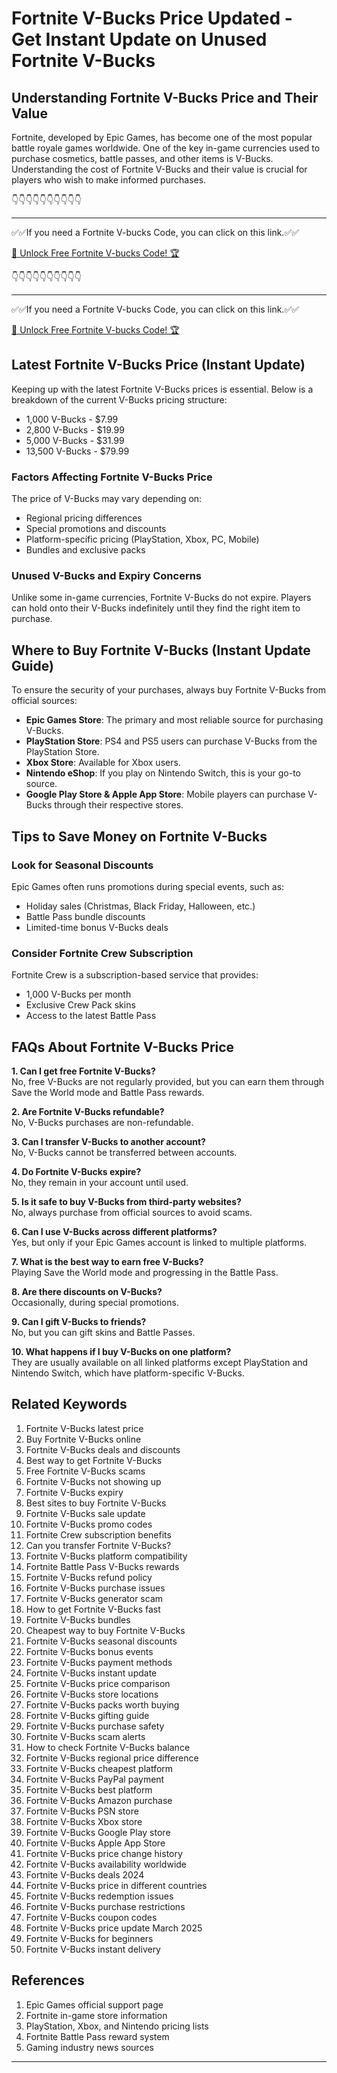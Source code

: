 # Fortnite V-Bucks Price Updated - Get Instant Update on Unused Fortnite V-Bucks

## Understanding Fortnite V-Bucks Price and Their Value

Fortnite, developed by Epic Games, has become one of the most popular battle royale games worldwide. One of the key in-game currencies used to purchase cosmetics, battle passes, and other items is V-Bucks. Understanding the cost of Fortnite V-Bucks and their value is crucial for players who wish to make informed purchases.


👇👇👇👇👇👇👇👇👇👇

---

✅✅If you need a  Fortnite V-bucks Code, you can click on this link.✅✅

[🚀 Unlock Free Fortnite V-bucks Code! 🏆 ](https://therewardgate.com/free-fortnite-code/)

👇👇👇👇👇👇👇👇👇👇

---

✅✅If you need a  Fortnite V-bucks Code, you can click on this link.✅✅

[🚀 Unlock Free Fortnite V-bucks Code! 🏆 ](https://therewardgate.com/free-fortnite-code/)

## Latest Fortnite V-Bucks Price (Instant Update)

Keeping up with the latest Fortnite V-Bucks prices is essential. Below is a breakdown of the current V-Bucks pricing structure:

- 1,000 V-Bucks - $7.99
- 2,800 V-Bucks - $19.99
- 5,000 V-Bucks - $31.99
- 13,500 V-Bucks - $79.99

### Factors Affecting Fortnite V-Bucks Price

The price of V-Bucks may vary depending on:
- Regional pricing differences
- Special promotions and discounts
- Platform-specific pricing (PlayStation, Xbox, PC, Mobile)
- Bundles and exclusive packs

### Unused V-Bucks and Expiry Concerns

Unlike some in-game currencies, Fortnite V-Bucks do not expire. Players can hold onto their V-Bucks indefinitely until they find the right item to purchase.

## Where to Buy Fortnite V-Bucks (Instant Update Guide)

To ensure the security of your purchases, always buy Fortnite V-Bucks from official sources:

- **Epic Games Store**: The primary and most reliable source for purchasing V-Bucks.
- **PlayStation Store**: PS4 and PS5 users can purchase V-Bucks from the PlayStation Store.
- **Xbox Store**: Available for Xbox users.
- **Nintendo eShop**: If you play on Nintendo Switch, this is your go-to source.
- **Google Play Store & Apple App Store**: Mobile players can purchase V-Bucks through their respective stores.

## Tips to Save Money on Fortnite V-Bucks

### Look for Seasonal Discounts

Epic Games often runs promotions during special events, such as:
- Holiday sales (Christmas, Black Friday, Halloween, etc.)
- Battle Pass bundle discounts
- Limited-time bonus V-Bucks deals

### Consider Fortnite Crew Subscription

Fortnite Crew is a subscription-based service that provides:
- 1,000 V-Bucks per month
- Exclusive Crew Pack skins
- Access to the latest Battle Pass

## FAQs About Fortnite V-Bucks Price

**1. Can I get free Fortnite V-Bucks?**  
No, free V-Bucks are not regularly provided, but you can earn them through Save the World mode and Battle Pass rewards.

**2. Are Fortnite V-Bucks refundable?**  
No, V-Bucks purchases are non-refundable.

**3. Can I transfer V-Bucks to another account?**  
No, V-Bucks cannot be transferred between accounts.

**4. Do Fortnite V-Bucks expire?**  
No, they remain in your account until used.

**5. Is it safe to buy V-Bucks from third-party websites?**  
No, always purchase from official sources to avoid scams.

**6. Can I use V-Bucks across different platforms?**  
Yes, but only if your Epic Games account is linked to multiple platforms.

**7. What is the best way to earn free V-Bucks?**  
Playing Save the World mode and progressing in the Battle Pass.

**8. Are there discounts on V-Bucks?**  
Occasionally, during special promotions.

**9. Can I gift V-Bucks to friends?**  
No, but you can gift skins and Battle Passes.

**10. What happens if I buy V-Bucks on one platform?**  
They are usually available on all linked platforms except PlayStation and Nintendo Switch, which have platform-specific V-Bucks.

## Related Keywords

1. Fortnite V-Bucks latest price  
2. Buy Fortnite V-Bucks online  
3. Fortnite V-Bucks deals and discounts  
4. Best way to get Fortnite V-Bucks  
5. Free Fortnite V-Bucks scams  
6. Fortnite V-Bucks not showing up  
7. Fortnite V-Bucks expiry  
8. Best sites to buy Fortnite V-Bucks  
9. Fortnite V-Bucks sale update  
10. Fortnite V-Bucks promo codes  
11. Fortnite Crew subscription benefits  
12. Can you transfer Fortnite V-Bucks?  
13. Fortnite V-Bucks platform compatibility  
14. Fortnite Battle Pass V-Bucks rewards  
15. Fortnite V-Bucks refund policy  
16. Fortnite V-Bucks purchase issues  
17. Fortnite V-Bucks generator scam  
18. How to get Fortnite V-Bucks fast  
19. Fortnite V-Bucks bundles  
20. Cheapest way to buy Fortnite V-Bucks  
21. Fortnite V-Bucks seasonal discounts  
22. Fortnite V-Bucks bonus events  
23. Fortnite V-Bucks payment methods  
24. Fortnite V-Bucks instant update  
25. Fortnite V-Bucks price comparison  
26. Fortnite V-Bucks store locations  
27. Fortnite V-Bucks packs worth buying  
28. Fortnite V-Bucks gifting guide  
29. Fortnite V-Bucks purchase safety  
30. Fortnite V-Bucks scam alerts  
31. How to check Fortnite V-Bucks balance  
32. Fortnite V-Bucks regional price difference  
33. Fortnite V-Bucks cheapest platform  
34. Fortnite V-Bucks PayPal payment  
35. Fortnite V-Bucks best platform  
36. Fortnite V-Bucks Amazon purchase  
37. Fortnite V-Bucks PSN store  
38. Fortnite V-Bucks Xbox store  
39. Fortnite V-Bucks Google Play store  
40. Fortnite V-Bucks Apple App Store  
41. Fortnite V-Bucks price change history  
42. Fortnite V-Bucks availability worldwide  
43. Fortnite V-Bucks deals 2024  
44. Fortnite V-Bucks price in different countries  
45. Fortnite V-Bucks redemption issues  
46. Fortnite V-Bucks purchase restrictions  
47. Fortnite V-Bucks coupon codes  
48. Fortnite V-Bucks price update March 2025  
49. Fortnite V-Bucks for beginners  
50. Fortnite V-Bucks instant delivery  

## References

1. Epic Games official support page  
2. Fortnite in-game store information  
3. PlayStation, Xbox, and Nintendo pricing lists  
4. Fortnite Battle Pass reward system  
5. Gaming industry news sources  

--- 
